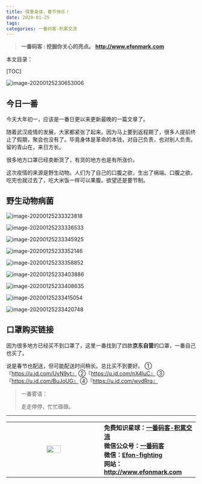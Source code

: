 ```yaml
---
title: 保重身体，春节快乐！
date: 2020-01-25
tags: 
categories: 一番码客-积累交流
---
```


> **一番码客 : 挖掘你关心的亮点。**
> **http://www.efonmark.com**

本文目录：

[TOC]

![image-20200125230653006](2020-01-25-保重身体，春节快乐！/image-20200125230653006.png)

<!--more-->

## 今日一番

今天大年初一，应该是一番日更以来更新最晚的一篇文章了。

随着武汉疫情的发展，大家都紧张了起来。因为马上要到返程期了，很多人提前终止了假期，聚会也没有了。毕竟身体是革命的本钱，对自己负责，也对别人负责。留的青山在，来日方长。

很多地方口罩已经卖断货了，有货的地方也是有所涨价。

这次疫情的来源是野生动物。人们为了自己的口腹之欲，生出了祸端。口腹之欲，吃完也就过去了，吃大米饭一样可以果腹。欲望还是要节制。

## 野生动物病菌

![image-20200125233323818](2020-01-25-保重身体，春节快乐！/image-20200125233323818.png)

![image-20200125233336533](2020-01-25-保重身体，春节快乐！/image-20200125233336533.png)

![image-20200125233345925](2020-01-25-保重身体，春节快乐！/image-20200125233345925.png)

![image-20200125233352146](2020-01-25-保重身体，春节快乐！/image-20200125233352146.png)

![image-20200125233358852](2020-01-25-保重身体，春节快乐！/image-20200125233358852.png)

![image-20200125233403886](2020-01-25-保重身体，春节快乐！/image-20200125233403886.png)

![image-20200125233408635](2020-01-25-保重身体，春节快乐！/image-20200125233408635.png)

![image-20200125233415054](2020-01-25-保重身体，春节快乐！/image-20200125233415054.png)

![image-20200125233420748](2020-01-25-保重身体，春节快乐！/image-20200125233420748.png)

## 口罩购买链接

因为很多地方已经买不到口罩了，这里一番找到了四款**京东自营**的口罩，一番自己也买了。

说是春节也配送，但可能配送时间稍长。总比买不到要好。
①『https://u.jd.com/UyN9yt』
②『https://u.jd.com/nX4luC』
③『https://u.jd.com/BuJoUG』
④『https://u.jd.com/wydRrq』



> 一番雾语：
>
> 走走停停，忙忙碌碌。

------

<table>
<tr>
<td ><center><img src="http://www.efonmark.com/efonmark-blog/readme/guanzhu_1.jpg" width=40%></center></td>
<td width="50%" align=left><b>
    免费知识星球：<a href="http://www.efonmark.com/efonmark-blog/readme/zhishixingqiu1.png">一番码客-积累交流</a><br>
    微信公众号：<a href="http://www.efonmark.com/efonmark-blog/readme/guanzhu_1.jpg">一番码客</a><br>
    微信：<a href="http://www.efonmark.com/efonmark-blog/readme/weixin.jpg">Efon-fighting</a><br>
    网站：<a href="http://www.efonmark.com">http://www.efonmark.com</a><br></b></td>
</tr>
</table>